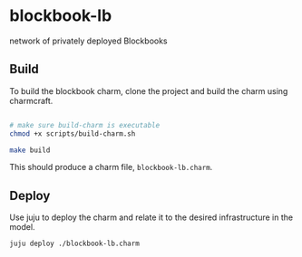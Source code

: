 # blockbook-lb
network of privately deployed Blockbooks

## Build
To build the blockbook charm, clone the project and build the charm using charmcraft.
```bash

# make sure build-charm is executable
chmod +x scripts/build-charm.sh

make build
```
This should produce a charm file, `blockbook-lb.charm`.


## Deploy
Use juju to deploy the charm and relate it to the desired infrastructure in the model.
```bash
juju deploy ./blockbook-lb.charm
```